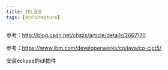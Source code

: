 ```yaml
---
title: IDL语言
tags: [architecture]
---
```


参考：http://blog.csdn.net/chszs/article/details/2667170

参考：https://www.ibm.com/developerworks/cn/java/co-cjct5/

安装eclipse的idl插件